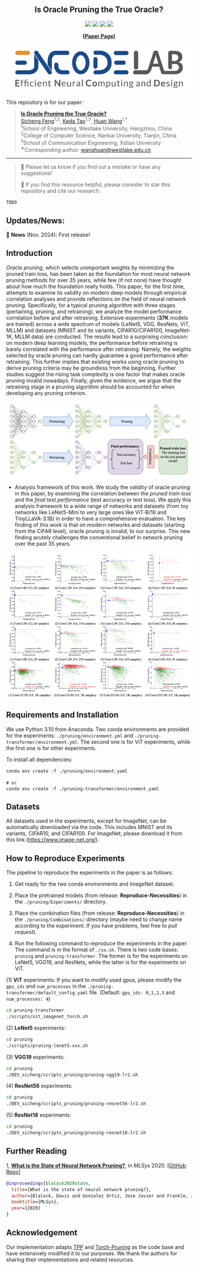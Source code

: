 <div align="center">
  <h2><b> Is Oracle Pruning the True Oracle? </b></h2>
</div>

<div align="center">

![](https://img.shields.io/github/last-commit/fscdc/Oracle-Pruning-Sanity-Check?color=green)
![](https://img.shields.io/github/stars/fscdc/Oracle-Pruning-Sanity-Check?color=yellow)
![](https://img.shields.io/github/forks/fscdc/Oracle-Pruning-Sanity-Check?color=lightblue)
![](https://img.shields.io/badge/PRs-Welcome-green)

</div>

<div align="center">

**[<a href="">Paper Page</a>]**

</div>

<div align="center">

![logo](./figures/logo.jpg)

</div>

This repository is for our paper:

> **[Is Oracle Pruning the True Oracle?](https://github.com/fscdc/Oracle-Pruning-Sanity-Check)** \
> [Sicheng Feng](https://fscdc.github.io/)<sup>1,2</sup>, [Keda Tao](https://kd-tao.github.io/)<sup>1,3</sup>, [Huan Wang](http://huanwang.tech/)<sup>1,*</sup> \
> <sup>1</sup>School of Engineering, Westlake University, Hangzhou, China \
> <sup>2</sup>College of Computer Science, Nankai University, Tianjin, China \
> <sup>3</sup>School of Communication Engineering, Xidian University \
> <sup>∗</sup>Corresponding author: wanghuan@westlake.edu.cn


---
>
> 🙋 Please let us know if you find out a mistake or have any suggestions!
> 
> 🌟 If you find this resource helpful, please consider to star this repository and cite our research:

```
TODO
```

## Updates/News:

🚩 **News** (Nov. 2024): First release!

## Introduction
*Oracle pruning*, which selects unimportant weights by minimizing the pruned train loss, has been taken as the foundation for most neural network pruning methods for over 35 years, while few (if not none) have thought about how much the foundation really holds. This paper, for the first time, attempts to examine its validity on modern deep models through empirical correlation analyses and provide reflections on the field of neural network pruning. Specifically, for a typical pruning algorithm with three stages (pertaining, pruning, and retraining), we analyze the model performance correlation before and after retraining. Extensive experiments (**37K** models are trained) across a wide spectrum of models (LeNet5, VGG, ResNets, ViT, MLLM) and datasets (MNIST and its variants, CIFAR10/CIFAR100, ImageNet-1K, MLLM data) are conducted. The results lead to a surprising conclusion: on modern deep learning models, the performance before retraining is barely correlated with the performance after retraining. Namely, the weights selected by oracle pruning can hardly guarantee a good performance after retraining. This further implies that existing works using oracle pruning to derive pruning criteria may be groundless from the beginning. Further studies suggest the rising task complexity is one factor that makes oracle pruning invalid nowadays. Finally, given the evidence, we argue that the retraining stage in a pruning algorithm should be accounted for when developing any pruning criterion.

<p align="center">
<img src="./figures/1.jpg" height = "210" alt="" align=center />
</p>

- Analysis framework of this work. We study the validity of oracle pruning in this paper, by examining the correlation between the *pruned train loss* and the *final test performance* (test accuracy or test loss). We apply this analysis framework to a wide range of networks and datasets (from toy networks like LeNet5-Mini to very large ones like ViT-B/16 and TinyLLaVA-3.1B) in order to have a comprehensive evaluation. The key finding of this work is that on modern networks and datasets (starting from the CIFAR level), oracle pruning is invalid, to our surprise. This new finding acutely challenges the conventional belief in network pruning over the past 35 years.


<p align="center">
<img src="./figures/2.jpg" height = "400" alt="" align=center />
</p>



## Requirements and Installation

We use Python 3.10 from Anaconda. Two conda environments are provided for the experiments: `./pruning/environment.yml` and `./pruning-transformer/environment.yml`. The second one is for ViT experiments, while the first one is for other experiments.

To install all dependencies:
```
conda env create -f ./pruning/environment.yaml

# or
conda env create -f ./pruning-transformer/environment.yaml
```

## Datasets
All datasets used in the experiments, except for ImageNet, can be automatically downloaded via the code. This includes MNIST and its variants, CIFAR10, and CIFAR100. For ImageNet, please download it from this link (https://www.image-net.org/).


## How to Reproduce Experiments 


The pipeline to reproduce the experiments in the paper is as follows:


1. Get ready for the two conda environments and ImageNet dataset.


2. Place the pretrained models (from release: **Reproduce-Necessities**) in the `./pruning/Experiments/` directory. 


3. Place the combination files (from release: **Reproduce-Necessities**) in the `./pruning/Combinations/` directory (maybe need to change name according to the experiment. If you have problems, feel free to *pull request*). 


4. Run the following command to reproduce the experiments in the paper. The command is in the format of `./xx.sh`. There is two code bases: `pruning` and `pruning-transformer`. The former is for the experiments on LeNet5, VGG19, and ResNets, while the latter is for the experiments on ViT.


(1) **ViT** experiments: If you want to modify used gpus, please modify the `gpu_ids` and `num_processes` in the `./pruning-transformer/default_config.yaml` file. (Default: `gpu_ids: 0,1,2,3` and `num_processes: 4`)


```bash
cd pruning-transformer
./scripts/vit_imagenet_torch.sh
```

(2) **LeNet5** experiments: 

```bash
cd pruning
./scripts/pruning-lenet5-xxx.sh
```

(3) **VGG19** experiments: 

```bash
cd pruning
./DEV_sicheng/scripts_pruning/pruning-vgg19-lr2.sh
```

(4) **ResNet56** experiments: 

```bash
cd pruning
./DEV_sicheng/scripts_pruning/pruning-resnet56-lr2.sh
```

(5) **ResNet18** experiments: 

```bash
cd pruning
./DEV_sicheng/scripts_pruning/pruning-resnet18-lr2.sh
```

## Further Reading

1, [**What is the State of Neural Network Pruning?**](https://arxiv.org/abs/2003.03033), in *MLSys* 2020.
[\[GitHub Repo\]](https://github.com/jjgo/shrinkbench)

```bibtex
@inproceedings{blalock2020state,
  title={What is the state of neural network pruning?},
  author={Blalock, Davis and Gonzalez Ortiz, Jose Javier and Frankle, Jonathan and Guttag, John},
  booktitle={MLSys},
  year={2020}
}
```

## Acknowledgement
Our implementation adapts [TPP](https://github.com/MingSun-Tse/TPP) and [Torch-Pruning](https://github.com/VainF/Torch-Pruning) as the code base and have extensively modified it to our purposes. We thank the authors for sharing their implementations and related resources.